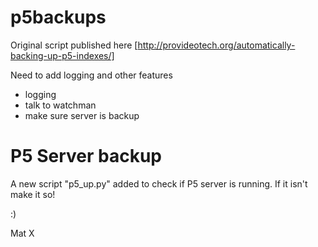 # p5backups

Original script published here [http://provideotech.org/automatically-backing-up-p5-indexes/]

Need to add logging and other features 

- logging
- talk to watchman
- make sure server is backup

# P5 Server backup

A new script "p5_up.py" added to check if P5 server is running. If it isn't make it so!

:)

Mat X
